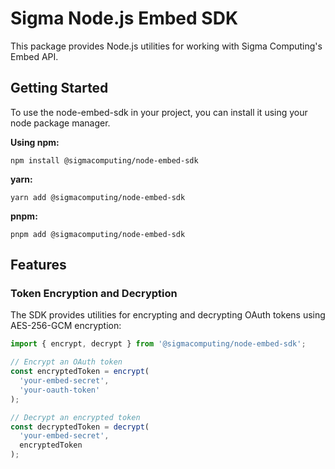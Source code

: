 # Sigma Node.js Embed SDK

This package provides Node.js utilities for working with Sigma Computing's Embed API.

## Getting Started

To use the node-embed-sdk in your project, you can install it using your node package manager.

**Using npm:**

```code
npm install @sigmacomputing/node-embed-sdk
```

**yarn:**

```code
yarn add @sigmacomputing/node-embed-sdk
```

**pnpm:**

```code
pnpm add @sigmacomputing/node-embed-sdk
```

## Features

### Token Encryption and Decryption

The SDK provides utilities for encrypting and decrypting OAuth tokens using AES-256-GCM encryption:

```typescript
import { encrypt, decrypt } from '@sigmacomputing/node-embed-sdk';

// Encrypt an OAuth token
const encryptedToken = encrypt(
  'your-embed-secret',
  'your-oauth-token'
);

// Decrypt an encrypted token
const decryptedToken = decrypt(
  'your-embed-secret',
  encryptedToken
);
```
